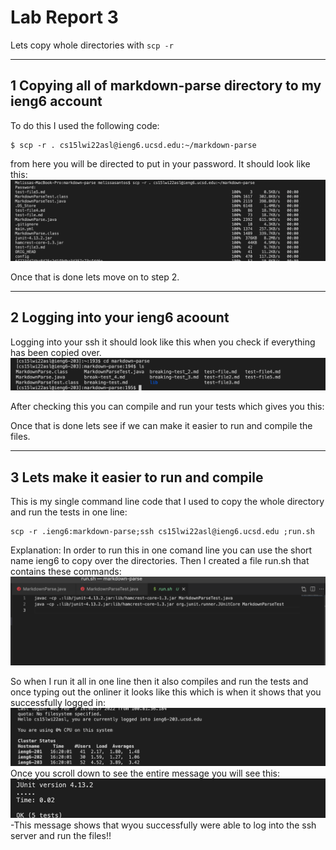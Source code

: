 # Lab Report 3

Lets copy whole directories with ```scp -r```

---
 1 Copying all of markdown-parse directory to my ieng6 account
---
To do this I used the following code:
```
$ scp -r . cs15lwi22asl@ieng6.ucsd.edu:~/markdown-parse
```
from here you will be directed to put in your password.
It should look like this:
![Image](copy2.png)

Once that is done lets move on to step 2.

---
2 Logging into your ieng6 acoount 
---
Logging into your ssh it should look like this when you check if everything has been copied over.
![Image](ls.png)

After checking this you can compile and run your tests which gives you this:

Once that is done lets see if we can make it easier to run and compile the files.


---
3  Lets make it easier to run and compile
---
This is my single command line code that I used to copy the whole directory and run the tests in one line:
```
scp -r .ieng6:markdown-parse;ssh cs15lwi22asl@ieng6.ucsd.edu ;run.sh
```
Explanation:
In order to run this in one comand line you can use the short name ieng6 to copy over the directories. Then I created a file run.sh that contains these commands:
![Image](run.png)

So when I run it all in one line then it also compiles and run the tests and once typing out the onliner it looks like this which is when it shows that you successfully logged in:
![Image](help.png)
Once you scroll down to see the entire message you will see this: 
![Image](hello.png)
-This message shows that wyou successfully were able to log into the ssh server and run the files!!

